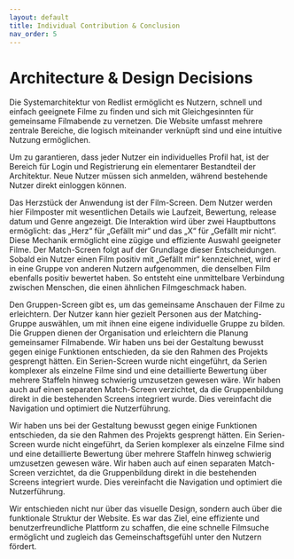 ```yaml
---
layout: default
title: Individual Contribution & Conclusion  
nav_order: 5
---
```

#	Architecture & Design Decisions
Die Systemarchitektur von Redlist ermöglicht es Nutzern, schnell und einfach geeignete Filme zu finden und sich mit Gleichgesinnten für gemeinsame Filmabende zu vernetzen. Die Website umfasst mehrere zentrale Bereiche, die logisch miteinander verknüpft sind und eine intuitive Nutzung ermöglichen. 


Um zu garantieren, dass jeder Nutzer ein individuelles Profil hat, ist der Bereich für Login und Registrierung ein elementarer Bestandteil der Architektur. Neue Nutzer müssen sich anmelden, während bestehende Nutzer direkt einloggen können. 

Das Herzstück der Anwendung ist der Film-Screen. Dem Nutzer werden hier Filmposter mit wesentlichen Details wie Laufzeit, Bewertung, release datum und Genre angezeigt. Die Interaktion wird über zwei Hauptbuttons ermöglicht: das „Herz“ für „Gefällt mir“ und das „X“ für „Gefällt mir nicht“. Diese Mechanik ermöglicht eine zügige und effiziente Auswahl geeigneter Filme. 
Der Match-Screen folgt auf der Grundlage dieser Entscheidungen. Sobald ein Nutzer einen Film positiv mit „Gefällt mir“ kennzeichnet, wird er in eine Gruppe von anderen Nutzern aufgenommen, die denselben Film ebenfalls positiv bewertet haben. So entsteht eine unmittelbare Verbindung zwischen Menschen, die einen ähnlichen Filmgeschmack haben. 


Den Gruppen-Screen gibt es, um das gemeinsame Anschauen der Filme zu erleichtern. Der Nutzer kann hier gezielt Personen aus der Matching-Gruppe auswählen, um mit ihnen eine eigene individuelle Gruppe zu bilden. Die Gruppen dienen der Organisation und erleichtern die Planung gemeinsamer Filmabende. 
Wir haben uns bei der Gestaltung bewusst gegen einige Funktionen entschieden, da sie den Rahmen des Projekts gesprengt hätten. Ein Serien-Screen wurde nicht eingeführt, da Serien komplexer als einzelne Filme sind und eine detaillierte Bewertung über mehrere Staffeln hinweg schwierig umzusetzen gewesen wäre. Wir haben auch auf einen separaten Match-Screen verzichtet, da die Gruppenbildung direkt in die bestehenden Screens integriert wurde. Dies vereinfacht die Navigation und optimiert die Nutzerführung. 

Wir haben uns bei der Gestaltung bewusst gegen einige Funktionen entschieden, da sie den Rahmen des Projekts gesprengt hätten. Ein Serien-Screen wurde nicht eingeführt, da Serien komplexer als einzelne Filme sind und eine detaillierte Bewertung über mehrere Staffeln hinweg schwierig umzusetzen gewesen wäre. Wir haben auch auf einen separaten Match-Screen verzichtet, da die Gruppenbildung direkt in die bestehenden Screens integriert wurde. Dies vereinfacht die Navigation und optimiert die Nutzerführung. 


Wir entschieden nicht nur über das visuelle Design, sondern auch über die funktionale Struktur der Website. Es war das Ziel, eine effiziente und benutzerfreundliche Plattform zu schaffen, die eine schnelle Filmsuche ermöglicht und zugleich das Gemeinschaftsgefühl unter den Nutzern fördert.


